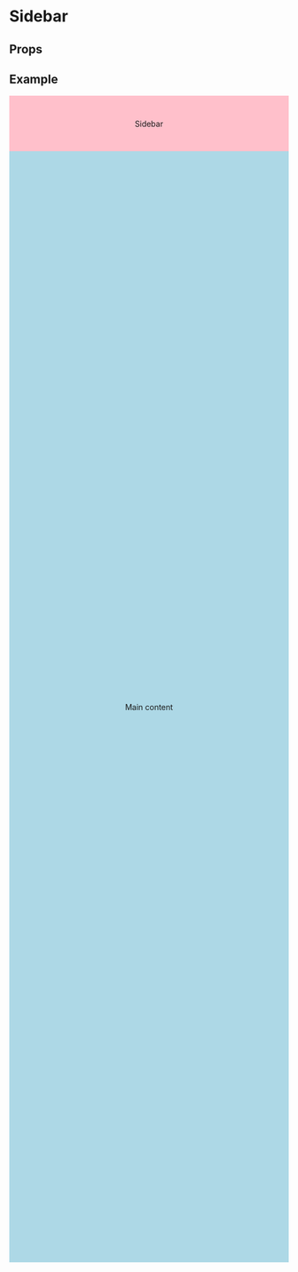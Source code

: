 <script lang="ts">
	import type { Space, PercentWidth, AlignItems, Measure } from '$lib/types';
	import Sidebar from '$lib/Sidebar/index.svelte';
	import Stack from '$lib/Stack/index.svelte';
	import Cluster from '$lib/Cluster/index.svelte';
	import SqueezeContainer from '$lib/SqueezeContainer/index.svelte';
	import PropSelect from '$lib/PropSelect/index.svelte';
	import PropBoolean from '$lib/PropBoolean/index.svelte';

	import {
		space_options,
		percent_options,
		measure_options,
		align_items_options
	} from '../../preview-content/options';

	let sidebarContentMinWidth: PercentWidth = '75%';
	let sidebarOnRight: boolean = false;
	let sidebarSpace: Space = 'var(--s-1)';
	let sidebarWidth: Measure = 'inherit';
	let alignItems: AlignItems = 'stretch';
</script>

<style>
	.sidebar__main-content, .sidebar__content {
		display: flex;
		align-items: center;
		justify-content: center;
		min-width: 100px;
		max-width: none;
		background-color: lightblue;
	}

	.sidebar__main-content {
		height: 50vh;
	}

	.sidebar__content {
		min-height: 100px;
		background-color: pink;
	}
</style>

# Sidebar

## Props

<PropSelect
	options={percent_options}
	name="sidebarContentMinWidth"
	bind:value={sidebarContentMinWidth}
/>
<PropBoolean name="sidebarOnRight" bind:value={sidebarOnRight} />
<PropSelect options={space_options} name="sidebarSpace" bind:value={sidebarSpace} />
<PropSelect options={measure_options} name="sidebarWidth" bind:value={sidebarWidth} />
<PropSelect options={align_items_options} name="alignItems" bind:value={alignItems} />

## Example

<SqueezeContainer>
	<Sidebar {sidebarContentMinWidth} {sidebarOnRight} {sidebarSpace} {sidebarWidth} {alignItems}>
		<svelte:fragment slot="sidebar">
			<div class="sidebar__content">Sidebar</div>
		</svelte:fragment>
		<svelte:fragment slot="main-content">
			<div class="sidebar__main-content">Main content</div>
		</svelte:fragment>
	</Sidebar>
</SqueezeContainer>

